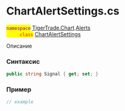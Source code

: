 
# ChartAlertSettings.cs
<mark style="color:purple;">`namespace`</mark> [TigerTrade.Chart](../../../../TigerTrade.Chart.md).[Alerts](../../../../TigerTrade.Chart/Alerts.md)  
<mark style="color:red;">&nbsp;&nbsp;&nbsp;&nbsp;&nbsp;&nbsp;&nbsp;&nbsp;&nbsp;`class`</mark> [ChartAlertSettings](../../ChartAlertSettings.cs.md)

Описание

### Синтаксис
```csharp
public string Signal { get; set; }
```
### Пример  
```csharp
// example
```
